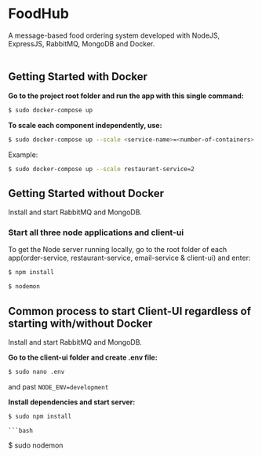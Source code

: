 # FoodHub

A message-based food ordering system developed with NodeJS, ExpressJS, RabbitMQ, MongoDB and Docker. <br><br>

## Getting Started with Docker
**Go to the project root folder and run the app with this single command:**
  ```bash
  $ sudo docker-compose up
  ```

**To scale each component independently, use:**
  ```bash
  $ sudo docker-compose up --scale <service-name>=<number-of-containers>
  ```

Example:
  ```bash
  $ sudo docker-compose up --scale restaurant-service=2
  ```
## Getting Started without Docker
Install and start RabbitMQ and MongoDB. </br>

### Start all three node applications and client-ui
To get the Node server running locally, go to the root folder of each app(order-service, restaurant-service, email-service & client-ui) and enter:

```sh
$ npm install
```

```sh
$ nodemon
```

## Common process to start Client-UI regardless of starting with/without Docker
Install and start RabbitMQ and MongoDB. </br>

**Go to the client-ui folder and create .env file:**
  ```bash
  $ sudo nano .env
  ```
and past `NODE_ENV=development`

**Install dependencies and start server:**
  ```bash
  $ sudo npm install
  ```
  
    ```bash
  $ sudo nodemon
  ```
